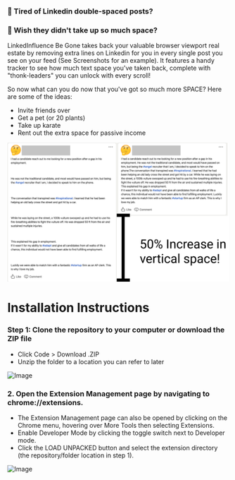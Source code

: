 ### 🤔 Tired of Linkedin double-spaced posts? 
### 💭 Wish they didn't take up so much space? 

LinkedInfluence Be Gone takes back your valuable browser viewport real estate by removing extra lines on Linkedin for you in every single post you see on your feed (See Screenshots for an example). It features a handy tracker to see how much text space you've taken back, complete with "thonk-leaders" you can unlock with every scroll! 

So now what can you do now that you've got so much more SPACE? Here are some of the ideas: 
- Invite friends over
- Get a pet (or 20 plants)
- Take up karate 
- Rent out the extra space for passive income

![Image](./demo.png)

# Installation Instructions

### Step 1: Clone the repository to your computer or download the ZIP file
 - Click Code > Download .ZIP
 - Unzip the folder to a location you can refer to later

![Image](https://i.imgur.com/D1HtDUd.png)

### 2. Open the Extension Management page by navigating to chrome://extensions.
- The Extension Management page can also be opened by clicking on the Chrome menu, hovering over More Tools then selecting Extensions.
- Enable Developer Mode by clicking the toggle switch next to Developer mode.
- Click the LOAD UNPACKED button and select the extension directory (the repository/folder location in step 1).
  
![Image](https://i.imgur.com/oYGpIJV.png)
